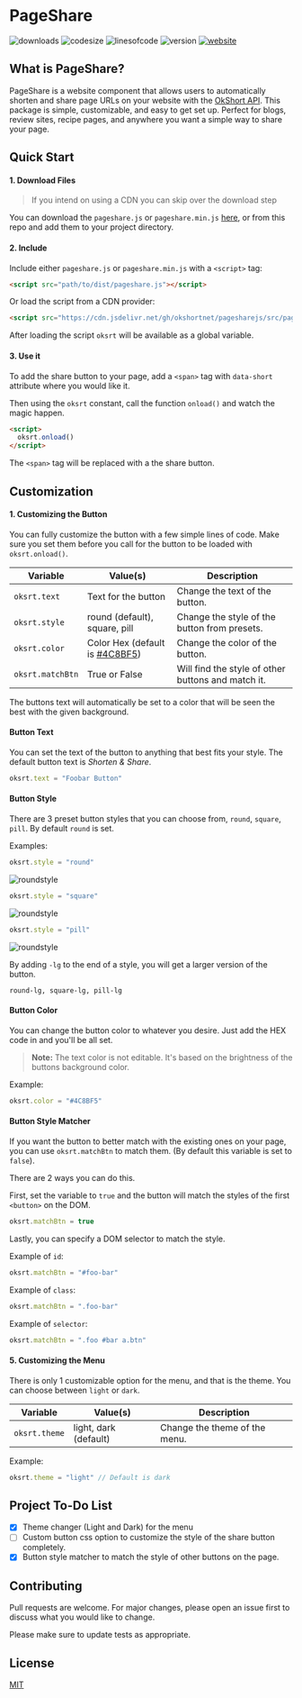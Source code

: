 # PageShare

![downloads](https://img.shields.io/github/downloads/okshortnet/pagesharejs/total?style=for-the-badge)
![codesize](https://img.shields.io/github/languages/code-size/okshortnet/pagesharejs?style=for-the-badge)
![linesofcode](https://img.shields.io/tokei/lines/github/okshortnet/pagesharejs?style=for-the-badge)
![version](https://img.shields.io/github/v/release/okshortnet/pagesharejs?style=for-the-badge)
[![website](https://img.shields.io/badge/website-okshort.net-informational?style=for-the-badge)](https://okshort.net/)

## What is PageShare?

PageShare is a website component that allows users to automatically shorten and share page URLs on your website with the [OkShort API](https://okshort.net/api/). This package is simple, customizable, and easy to get set up. Perfect for blogs, review sites, recipe pages, and anywhere you want a simple way to share your page.

## Quick Start

#### 1. Download Files

> If you intend on using a CDN you can skip over the download step

You can download the `pageshare.js` or `pageshare.min.js` [here](https://github.com/okshortnet/pagesharejs/archive/refs/heads/main.zip), or from this repo and add them to your project directory.

#### 2. Include

Include either `pageshare.js` or `pageshare.min.js` with a `<script>` tag:

```html
<script src="path/to/dist/pageshare.js"></script>
```

Or load the script from a CDN provider:
```html
<script src="https://cdn.jsdelivr.net/gh/okshortnet/pagesharejs/src/pageshare.min.js"></script>
```

After loading the script `oksrt` will be available as a global variable.

#### 3. Use it

To add the share button to your page, add a `<span>` tag with `data-short` attribute where you would like it.

Then using the `oksrt` constant, call the function `onload()` and watch the magic happen.

```html
<script>
  oksrt.onload()
</script>
```

The ```<span>``` tag will be replaced with a the share button.

## Customization

#### 1. Customizing the Button

You can fully customize the button with a few simple lines of code. Make sure you set them before you call for the button to be loaded with `oksrt.onload()`.

Variable | Value(s) | Description
--- | --- | ---
`oksrt.text` | Text for the button | Change the text of the button.
`oksrt.style` | round (default), square, pill  | Change the style of the button from presets.
`oksrt.color` | Color Hex (default is [#4C8BF5](https://www.google.com/search?q=%234C8BF5&sxsrf=AOaemvLXHLsvAzpjI6Tw1JrPWEdEMr-aeA%3A1632392067701&source=hp&ei=g1NMYcunKM3F-gTwr7vYDA&iflsig=ALs-wAMAAAAAYUxhkwXHr6lViXffIkZ5hLNy_mf7f7sV&oq=%234C8BF5&gs_lcp=Cgdnd3Mtd2l6EAMyBAgjECc6BwgjEOoCECc6BQgAEIAEUOwIWOAYYPAaaAFwAHgAgAFPiAGRAZIBATKYAQCgAQKgAQGwAQo&sclient=gws-wiz&ved=0ahUKEwiL9c6q7pTzAhXNop4KHfDXDssQ4dUDCAk&uact=5)) | Change the color of the button.
`oksrt.matchBtn` | True or False | Will find the style of other buttons and match it.

The buttons text will automatically be set to a color that will be seen the best with the given background.

#### Button Text

You can set the text of the button to anything that best fits your style. The default button text is *Shorten & Share*.

```javascript
oksrt.text = "Foobar Button"
```

#### Button Style

There are 3 preset button styles that you can choose from, `round`, `square`, `pill`. By default `round` is set.

Examples:
```javascript
oksrt.style = "round"
```
![roundstyle](https://okshort.net/public/img/okshort-github-style-round.jpg)

```javascript
oksrt.style = "square"
```
![roundstyle](https://okshort.net/public/img/okshort-github-style-square.jpg)

```javascript
oksrt.style = "pill"
```
![roundstyle](https://okshort.net/public/img/okshort-github-style-pill.jpg)

By adding `-lg` to the end of a style, you will get a larger version of the button.

```
round-lg, square-lg, pill-lg
```

#### Button Color

You can change the button color to whatever you desire. Just add the HEX code in and you'll be all set.

> **Note:** The text color is not editable. It's based on the brightness of the buttons background color.

Example:
```javascript
oksrt.color = "#4C8BF5"
```

#### Button Style Matcher

If you want the button to better match with the existing ones on your page, you can use `oksrt.matchBtn` to match them. (By default this variable is set to `false`).

There are 2 ways you can do this. 

First, set the variable to `true` and the button will match the styles of the first `<button>` on the DOM.

```javascript
oksrt.matchBtn = true
```

Lastly, you can specify a DOM selector to match the style.

Example of `id`:
```javascript
oksrt.matchBtn = "#foo-bar"
```

Example of `class`:
```javascript
oksrt.matchBtn = ".foo-bar"
```

Example of `selector`:
```javascript
oksrt.matchBtn = ".foo #bar a.btn"
```

#### 5. Customizing the Menu

There is only 1 customizable option for the menu, and that is the theme. You can choose between `light` or `dark`.

Variable | Value(s) | Description
--- | --- | ---
`oksrt.theme` | light, dark (default) | Change the theme of the menu.

Example:
```javascript
oksrt.theme = "light" // Default is dark
```

## Project To-Do List

- [x] Theme changer (Light and Dark) for the menu
- [ ] Custom button css option to customize the style of the share button completely.
- [x] Button style matcher to match the style of other buttons on the page.

## Contributing
Pull requests are welcome. For major changes, please open an issue first to discuss what you would like to change.

Please make sure to update tests as appropriate.

## License
[MIT](https://choosealicense.com/licenses/mit/)
